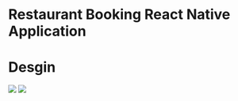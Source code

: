 # Restaurant Booking React Native Application 

# Desgin
<div>
  <img src="https://res.cloudinary.com/chemthan2202/image/upload/v1608008770/small_Screen_Shot_2020_12_15_at_12_04_01_PM_083b9706c0.png?68207"/>
    <img src="https://res.cloudinary.com/chemthan2202/image/upload/v1608008772/small_Screen_Shot_2020_12_15_at_12_04_35_PM_6ad6a0a5c0.png?68206"/>

</div>
